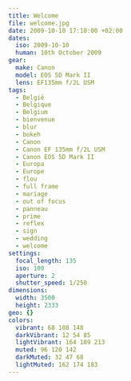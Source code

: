 ```yaml
---
title: Welcome
file: welcome.jpg
date: 2009-10-10 17:10:00 +02:00
dates:
  iso: 2009-10-10
  human: 10th October 2009
gear:
  make: Canon
  model: EOS 5D Mark II
  lens: EF135mm f/2L USM
tags:
  - België
  - Belgique
  - Belgium
  - bienvenue
  - blur
  - bokeh
  - Canon
  - Canon EF 135mm f/2L USM
  - Canon EOS 5D Mark II
  - Europa
  - Europe
  - flou
  - full frame
  - mariage
  - out of focus
  - panneau
  - prime
  - reflex
  - sign
  - wedding
  - welcome
settings:
  focal_length: 135
  iso: 100
  aperture: 2
  shutter_speed: 1/250
dimensions:
  width: 3500
  height: 2333
geo: {}
colors:
  vibrant: 68 108 148
  darkVibrant: 12 54 85
  lightVibrant: 164 189 213
  muted: 96 120 142
  darkMuted: 32 47 68
  lightMuted: 162 174 183
---
```



